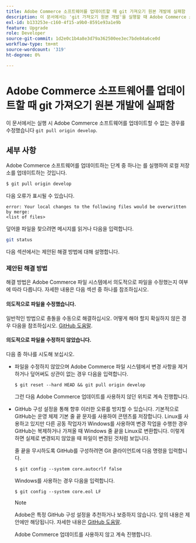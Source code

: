```yaml
---
title: Adobe Commerce 소프트웨어를 업데이트할 때 git 가져오기 원본 개발에 실패함
description: 이 문서에서는 'git 가져오기 원본 개발'을 실행할 때 Adobe Commerce 소프트웨어를 업데이트할 수 없는 경우에 대한 수정 사항을 제공합니다.
exl-id: b133253e-c160-4f15-a9b0-8591e93a1e9b
feature: Upgrade
role: Developer
source-git-commit: 1d2e0c1b4a8e3d79a362500ee3ec7bde84a6ce0d
workflow-type: tm+mt
source-wordcount: '319'
ht-degree: 0%

---
```


# Adobe Commerce 소프트웨어를 업데이트할 때 git 가져오기 원본 개발에 실패함

이 문서에서는 실행 시 Adobe Commerce 소프트웨어를 업데이트할 수 없는 경우를 수정했습니다 `git pull origin develop`.

## 세부 사항

Adobe Commerce 소프트웨어를 업데이트하는 단계 중 하나는 를 실행하여 로컬 저장소를 업데이트하는 것입니다.

```bash
$ git pull origin develop
```

다음 오류가 표시될 수 있습니다.

```terminal
error: Your local changes to the following files would be overwritten by merge:
<list of files>
```

덮어쓸 파일을 찾으려면 메시지를 읽거나 다음을 입력합니다.

```bash
git status
```

다음 섹션에서는 제안된 해결 방법에 대해 설명합니다.

### 제안된 해결 방법

해결 방법은 Adobe Commerce 파일 시스템에서 의도적으로 파일을 수정했는지 여부에 따라 다릅니다. 자세한 내용은 다음 섹션 중 하나를 참조하십시오.

#### 의도적으로 파일을 수정했습니다.

일반적인 방법으로 충돌을 수동으로 해결하십시오. 어떻게 해야 할지 확실하지 않은 경우 다음을 참조하십시오. [GitHub 도움말](https://help.github.com/).

#### 의도적으로 파일을 수정하지 않았습니다.

다음 중 하나를 시도해 보십시오.

* 파일을 수정하지 않았으며 Adobe Commerce 파일 시스템에서 변경 사항을 제거하거나 덮어써도 상관이 없는 경우 다음을 입력합니다.

  </p>
    <pre><code class="language-bash">$ git reset --hard HEAD && git pull origin develop</code></pre>

  그런 다음 Adobe Commerce 업데이트를 사용하지 않던 위치로 계속 진행합니다.

* GitHub 구성 설정을 통해 향후 이러한 오류를 방지할 수 있습니다. 기본적으로 GitHub는 운영 체제 기본 줄 끝 문자를 사용하여 콘텐츠를 저장합니다. Linux를 사용하고 있지만 다른 공동 작업자가 Windows를 사용하여 변경 작업을 수행한 경우 GitHub는 복제하거나 가져올 때 Windows 줄 끝을 Linux로 변환합니다. 이렇게 하면 실제로 변경되지 않았을 때 파일이 변경된 것처럼 보입니다.

  줄 끝을 무시하도록 GitHub를 구성하려면 Git 클라이언트에 다음 명령을 입력합니다.

  </p>
    <pre><code class="language-bash">$ git config --system core.autocrlf false</code></pre>

  Windows를 사용하는 경우 다음을 입력합니다.

  </p>
    <pre><code class="language-bash">$ git config --system core.eol LF</code></pre>

  >[!NOTE]
  >
  >Adobe은 특정 GitHub 구성 설정을 추천하거나 보증하지 않습니다. 앞의 내용은 제안에만 해당됩니다. 자세한 내용은 [GitHub 도움말](https://help.github.com/).

  Adobe Commerce 업데이트를 사용하지 않고 계속 진행합니다.
